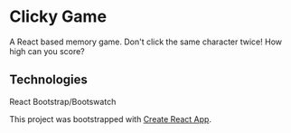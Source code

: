 # Clicky Game
A React based memory game. Don't click the same character twice! How high can you score?

## Technologies
React
Bootstrap/Bootswatch

This project was bootstrapped with [Create React App](https://github.com/facebook/create-react-app).
